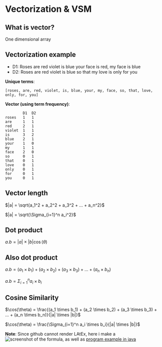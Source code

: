 # Vectorization & VSM

## What is vector?
One dimensional array

## Vectorization example
* D1: Roses are red violet is blue your face is red, my face is blue
* D2: Roses are red violet is blue so that my love is only for you

__Unique terms__:
```
[roses, are, red, violet, is, blue, your, my, face, so, that, love, only, for, you]
```
__Vector (using term frequency)__:
```
        D1  D2
roses   1   1
are     1   1
red     2   1
violet  1   1
is      3   2
blue    2   1
your    1   0
my      1   1
face    2   0
so      0   1
that    0   1
love    0   1
only    0   1
for     0   1
you     0   1
```

## Vector length
$|a| = \sqrt{a_1^2 + a_2^2 + a_3^2 + ... + a_n^2}$

$|a| = \sqrt{\Sigma_{i=1}^n a_i^2}$

## Dot product

$a.b = |a| \times |b| \cos(\theta)$

## Also dot product

$a.b = (a_1 \times b_1) + (a_2 \times b_2) + (a_3 \times b_3) + ... + (a_n \times b_n)$

$a.b = \Sigma_{i=1}^n a_i \times b_i$

## Cosine Similarity
$\cos(\theta) = \frac{(a_1 \times b_1) + (a_2 \times b_2)  + (a_3 \times b_3) + ... + (a_n \times b_n)}{|a| \times |b|}$

$\cos(\theta) = \frac{\Sigma_{i=1}^n a_i \times b_i}{|a| \times |b|}$

__Note__: Since github cannot render LAtEx, here i make a ![screenshot of the formula](rmus-vsm.png), as well as [program example in java](Similarity.java)